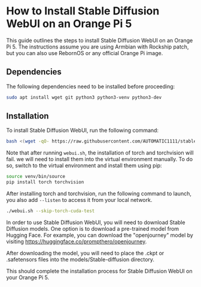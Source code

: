 # How to Install Stable Diffusion WebUI on an Orange Pi 5

This guide outlines the steps to install Stable Diffusion WebUI on an Orange Pi 5. The instructions assume you are using Armbian with Rockship patch, but you can also use RebornOS or any official Orange Pi image.

## Dependencies

The following dependencies need to be installed before proceeding:
```bash
sudo apt install wget git python3 python3-venv python3-dev
```
## Installation

To install Stable Diffusion WebUI, run the following command:
```bash
bash <(wget -qO- https://raw.githubusercontent.com/AUTOMATIC1111/stable-diffusion-webui/master/webui.sh)
```
Note that after running `webui.sh`, the installation of torch and torchvision will fail. we will need to install them into the virtual environment manually. To do so, switch to the virtual environment and install them using pip:
```bash
source venv/bin/source
pip install torch torchvision
```
After installing torch and torchvision, run the following command to launch, you also add `--listen` to access it from your local network.
```bash
./webui.sh --skip-torch-cuda-test  
```
In order to use Stable Diffusion WebUI, you will need to download Stable Diffusion models. One option is to download a pre-trained model from Hugging Face. For example, you can download the "openjourney" model by visiting https://huggingface.co/prompthero/openjourney.

After downloading the model, you will need to place the .ckpt or .safetensors files into the models/Stable-diffusion directory.

This should complete the installation process for Stable Diffusion WebUI on your Orange Pi 5.
